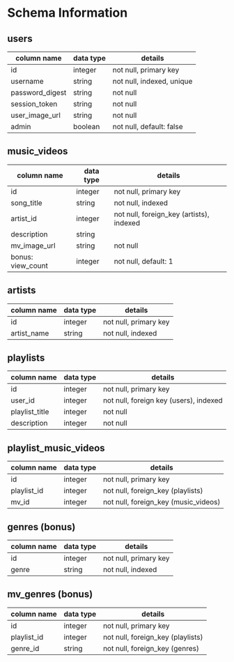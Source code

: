 # Schema Information

## users
column name         | data type |  details
--------------------|-----------|---------------------------
id	                |  integer	| not null, primary key
username            |  string	  | not null, indexed, unique
password_digest     |	 string	  | not null
session_token	      |  string	  | not null
user_image_url      |  string	  | not null
admin               |  boolean  | not null, default: false

## music_videos
column name         | data type |	 details
--------------------|-----------|---------------------------
id	                | integer	  | not null, primary key
song_title          | string	  | not null, indexed
artist_id           | integer   | not null, foreign_key (artists), indexed
description         | string    |
mv_image_url        | string    | not null
bonus: view_count   | integer	  | not null, default: 1

## artists
column name         | data type |	 details
--------------------|-----------|---------------------------
id	                | integer	  | not null, primary key
artist_name         | string	  | not null, indexed

## playlists
column name     | data type |	 details
----------------|-----------|---------------------------
id	            | integer	  | not null, primary key
user_id         | integer   | not null, foreign key (users), indexed
playlist_title  | integer	  | not null
description     | integer	  | not null

## playlist_music_videos
column name     | data type |	 details
----------------|-----------|---------------------------
id	            | integer	  | not null, primary key
playlist_id     | integer	  | not null, foreign_key (playlists)
mv_id           | integer	  | not null, foreign_key (music_videos)

## genres (bonus)
column name     | data type |	 details
----------------|-----------|---------------------------
id	            | integer   |	not null, primary key
genre           | string    | not null, indexed

## mv_genres (bonus)
column name     | data type |	 details
----------------|-----------|---------------------------
id	            | integer   |	not null, primary key
playlist_id     | integer	  | not null, foreign_key (playlists)
genre_id        | string    | not null, foreign_key (genres)
